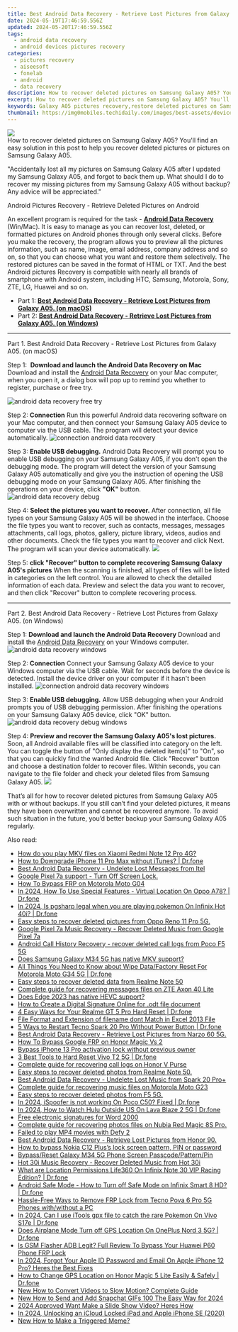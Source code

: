 ```yaml
---
title: Best Android Data Recovery - Retrieve Lost Pictures from Galaxy A05.
date: 2024-05-19T17:46:59.556Z
updated: 2024-05-20T17:46:59.556Z
tags: 
  - android data recovery
  - android devices pictures recovery
categories: 
  - pictures recovery
  - aiseesoft
  - fonelab
  - android
  - data recovery
description: How to recover deleted pictures on Samsung Galaxy A05? You'll find an easy solution in this post to help you recover deleted pictures or pictures on Samsung Galaxy A05.
excerpt: How to recover deleted pictures on Samsung Galaxy A05? You'll find an easy solution in this post to help you recover deleted pictures or pictures on Samsung Galaxy A05.
keywords: Galaxy A05 pictures recovery,restore deleted pictures on Samsung,android pictures retrieval,Samsung Galaxy A05 pictures recovery,Samsung pictures recovery,recover lost pictures from Samsung,lost all pictures in Galaxy A05 again,how to recover pictures Samsung Galaxy A05,how can i get pictures back on Samsung,recover pictures from Samsung Galaxy A05,Samsung issues with pictures deleted,how to retrieve deleted pictures from my Samsung Galaxy A05
thumbnail: https://img0mobiles.techidaily.com/images/best-assets/devices/samsung/samsung-galaxy-a05/3.jpg
---
```


<img src="https://img0mobiles.techidaily.com/images/best-assets/devices/samsung/samsung-galaxy-a05/3.jpg" class="atpl-imgstyle"  />

<div class="atpl-content atpl-for-fonelab-android recover-pictures">

<div class="atpl-post-description-part-1">
How to recover deleted pictures on Samsung Galaxy A05? You'll find an easy solution in this post to help you recover deleted pictures or pictures on Samsung Galaxy A05.
</div>

<div class="atpl-post-description-part-2">
<div class="tpl-content-sub-paragraph-normal">
  <p>
    "Accidentally lost all my pictures on Samsung Galaxy A05 after I updated my Samsung Galaxy A05, and forgot to back them up. What should I do to recover my missing pictures from my Samsung Galaxy A05 without backup? Any advice will be appreciated."
  </p>
</div>
</div>

<div class="atpl-post-description-part-3">
<div class="tpl-content-sub-paragraph-title">
  Android Pictures Recovery - Retrieve Deleted Pictures on Android
</div>
<div class="tpl-content-sub-paragraph-content">
  <p>
    An excellent program is required for the task - <a href="https://tools.techidaily.com/aiseesoft-android-data-recovery/" ><strong>Android Data Recovery</strong></a> (Win/Mac). It is easy to manage as you can recover lost, deleted, or formatted pictures on Android phones through only several clicks. Before you make the recovery, the program allows you to preview all the pictures information, such as name, image, email address, company address and so on, so that you can choose what you want and restore them selectively. The restored pictures can be saved in the format of HTML or TXT. And the best Android pictures Recovery is compatible with nearly all brands of smartphone with Android system, including HTC, Samsung, Motorola, Sony, ZTE, LG, Huawei and so on.
  </p>
</div>

</div>

<ul>
  <li>Part 1: <strong><a href="#p1"> Best Android Data Recovery - Retrieve Lost Pictures from Galaxy A05.  (on macOS)</a></strong></li>
  <li>Part 2: <strong><a href="#p2"> Best Android Data Recovery - Retrieve Lost Pictures from Galaxy A05.  (on Windows)</a></strong></li>
</ul>



<!-- Part 1 -->
<a id="p1" name="p1" ></a><hr>

<div>
  <span class="atpl-step-part-style">Part 1. Best Android Data Recovery - Retrieve Lost Pictures from Galaxy A05. (on macOS)</span>
</div>  

<span class="atpl-stepstyle-a"><span>Step 1: </span></span> <strong>Download and launch the Android Data Recovery on Mac</strong>
Download and install the <a href="https://tools.techidaily.com/aiseesoft-android-data-recovery/" >Android Data Recovery</a> on your Mac computer, when you open it, a dialog box will pop up to remind you whether to register, purchase or free try.

<img src="https://tools.techidaily.com/images/apps/aiseesoft/android-data-recovery/mac-free-try.png" class="atpl-imgstyle" alt="android data recovery free try" />

<span class="atpl-stepstyle-a"><span>Step 2: </span></span> <strong>Connection</strong>
Run this powerful Android data recovering software on your Mac computer, and then connect your Samsung Galaxy A05 device to computer via the USB cable. The program will detect your device automatically.
<img src="https://tools.techidaily.com/images/apps/aiseesoft/android-data-recovery/mac-connection-interface.jpg" class="atpl-imgstyle" alt="connection android data recovery" />

<span class="atpl-stepstyle-a"><span>Step 3: </span></span> <strong>Enable USB debugging.</strong>
Android Data Recovery will prompt you to enable USB debugging on your Samsung Galaxy A05, if you don't open the debugging mode. The program will detect the version of your Samsung Galaxy A05 automatically and give you the instruction of opening the USB debugging mode on your Samsung Galaxy A05. After finishing the operations on your device, click <strong>"OK"</strong> button.
<img src="https://tools.techidaily.com/images/apps/aiseesoft/android-data-recovery/mac-android-usb-debug.jpg"  class="atpl-imgstyle" alt="android data recovery debug" />

<span class="atpl-stepstyle-a"><span>Step 4: </span></span> <strong>Select the pictures you want to recover.</strong>
After connection, all file types on your Samsung Galaxy A05 will be showed in the interface. Choose the file types you want to recover, such as contacts, messages, messages attachments, call logs, photos, gallery, picture library, videos, audios and other documents. Check the file types you want to recover and click Next. The program will scan your device automatically.
<img src="https://tools.techidaily.com/images/apps/aiseesoft/android-data-recovery/mac-choose-type-photos.jpg" class="atpl-imgstyle"  />

<span class="atpl-stepstyle-a"><span>Step 5: </span></span> <strong>click "Recover" button to  complete recovering Samsung Galaxy A05's pictures</strong>
When the scanning is finished, all types of files will be listed in categories on the left control. You are allowed to check the detailed information of each data. Preview and select the data you want to recover, and then click "Recover" button to complete recovering process.


<a id="p2" name="p2"></a><hr>

<!-- Part 2 -->
<div>
  <span class="atpl-step-part-style">Part 2. Best Android Data Recovery - Retrieve Lost Pictures from Galaxy A05. (on Windows)</span>
</div>

<span class="atpl-stepstyle-a"><span>Step 1: </span></span> <strong>Download and launch the Android Data Recovery</strong>
Download and install the <a href="https://tools.techidaily.com/aiseesoft-android-data-recovery/" >Android Data Recovery</a> on your Windows computer.
<img src="https://tools.techidaily.com/images/apps/aiseesoft/android-data-recovery/win-start-interface.png"  class="atpl-imgstyle" alt="android data recovery windows" />

<span class="atpl-stepstyle-a"><span>Step 2: </span></span> <strong>Connection</strong>
Connect your Samsung Galaxy A05 device to your Windows computer via the USB cable. Wait for seconds before the device is detected. Install the device driver on your computer if it hasn't been installed.
<img src="https://tools.techidaily.com/images/apps/aiseesoft/android-data-recovery/win-connection-interface.png" class="atpl-imgstyle" alt="connection android data recovery windows" />

<span class="atpl-stepstyle-a"><span>Step 3: </span></span> <strong>Enable USB debugging.</strong>
Allow USB debugging when your Android prompts you of USB debugging permission. After finishing the operations on your Samsung Galaxy A05 device, click "OK" button.
<img src="https://tools.techidaily.com/images/apps/aiseesoft/android-data-recovery/win-android-usb-debug.png" class="atpl-imgstyle" alt="android data recovery debug windows" />

<span class="atpl-stepstyle-a"><span>Step 4: </span></span> <strong>Preview and recover the Samsung Galaxy A05's lost pictures.</strong>
Soon, all Android available files will be classified into category on the left. You can toggle the button of "Only display the deleted item(s)" to "On", so that you can quickly find the wanted Android file. Click "Recover" button and choose a destination folder to recover files. Within seconds, you can navigate to the file folder and check your deleted files from Samsung Galaxy A05.
<img src="https://tools.techidaily.com/images/apps/aiseesoft/android-data-recovery/win-recover-photos.png" class="atpl-imgstyle"  />

<div class="atpl-post-description-part-4">
<div class="tpl-content-sub-paragraph-normal">
    <p>
        That’s all for how to recover deleted pictures from Samsung Galaxy A05 with or without backups. If you still can’t find your deleted pictures, it means they have been overwritten and cannot be recovered anymore. To avoid such situation in the future, you’d better backup your Samsung Galaxy A05 regularly.
    </p>
</div>
</div>

<ins class="adsbygoogle"
     style="display:block"
     data-ad-client="ca-pub-7571918770474297"
     data-ad-slot="8358498916"
     data-ad-format="auto"
     data-full-width-responsive="true"></ins>



</div>
<ins class="adsbygoogle"
    style="display:block"
    data-ad-format="autorelaxed"
    data-ad-client="ca-pub-7571918770474297"
    data-ad-slot="1223367746"></ins>

<span class="atpl-alsoreadstyle">Also read:</span>
<div><ul>
<li><a href="https://phone-solutions.techidaily.com/how-do-you-play-mkv-files-on-xiaomi-redmi-note-12-pro-4g-by-aiseesoft-video-converter-play-mkv-on-android/"><u>How do you play MKV files on Xiaomi Redmi Note 12 Pro 4G?</u></a></li>
<li><a href="https://phone-solutions.techidaily.com/how-to-downgrade-iphone-11-pro-max-without-itunes-drfone-by-drfone-ios-system-repair-ios-system-repair/"><u>How to Downgrade iPhone 11 Pro Max without iTunes? | Dr.fone</u></a></li>
<li><a href="https://phone-solutions.techidaily.com/best-android-data-recovery-undelete-lost-messages-from-itel-by-fonelab-android-recover-messages/"><u>Best Android Data Recovery - Undelete Lost Messages from Itel</u></a></li>
<li><a href="https://phone-solutions.techidaily.com/google-pixel-7a-support-turn-off-screen-lock-by-drfone-android-unlock-android-unlock/"><u>Google Pixel 7a support - Turn Off Screen Lock.</u></a></li>
<li><a href="https://phone-solutions.techidaily.com/how-to-bypass-frp-on-motorola-moto-g04-by-drfone-android-unlock-remove-google-frp/"><u>How To Bypass FRP on Motorola Moto G04</u></a></li>
<li><a href="https://phone-solutions.techidaily.com/in-2024-how-to-use-special-features-virtual-location-on-oppo-a78-drfone-by-drfone-virtual-android/"><u>In 2024, How To Use Special Features - Virtual Location On Oppo A78? | Dr.fone</u></a></li>
<li><a href="https://phone-solutions.techidaily.com/in-2024-is-pgsharp-legal-when-you-are-playing-pokemon-on-infinix-hot-40i-drfone-by-drfone-virtual-android/"><u>In 2024, Is pgsharp legal when you are playing pokemon On Infinix Hot 40i? | Dr.fone</u></a></li>
<li><a href="https://phone-solutions.techidaily.com/easy-steps-to-recover-deleted-pictures-from-oppo-reno-11-pro-5g-by-fonelab-android-recover-pictures/"><u>Easy steps to recover deleted pictures from Oppo Reno 11 Pro 5G.</u></a></li>
<li><a href="https://phone-solutions.techidaily.com/google-pixel-7a-music-recovery-recover-deleted-music-from-google-pixel-7a-by-fonelab-android-recover-music/"><u>Google Pixel 7a Music Recovery - Recover Deleted Music from Google Pixel 7a</u></a></li>
<li><a href="https://phone-solutions.techidaily.com/android-call-history-recovery-recover-deleted-call-logs-from-poco-f5-5g-by-fonelab-android-recover-call-logs/"><u>Android Call History Recovery - recover deleted call logs from Poco F5 5G</u></a></li>
<li><a href="https://phone-solutions.techidaily.com/does-samsung-galaxy-m34-5g-has-native-mkv-support-by-aiseesoft-video-converter-play-mkv-on-android/"><u>Does Samsung Galaxy M34 5G has native MKV support?</u></a></li>
<li><a href="https://phone-solutions.techidaily.com/all-things-you-need-to-know-about-wipe-datafactory-reset-for-motorola-moto-g34-5g-drfone-by-drfone-reset-android-reset-android/"><u>All Things You Need to Know about Wipe Data/Factory Reset For Motorola Moto G34 5G | Dr.fone</u></a></li>
<li><a href="https://phone-solutions.techidaily.com/easy-steps-to-recover-deleted-data-from-realme-note-50-by-fonelab-android-recover-data/"><u>Easy steps to recover deleted data from Realme Note 50</u></a></li>
<li><a href="https://phone-solutions.techidaily.com/complete-guide-for-recovering-messages-files-on-zte-axon-40-lite-by-fonelab-android-recover-messages/"><u>Complete guide for recovering messages files on ZTE Axon 40 Lite</u></a></li>
<li><a href="https://phone-solutions.techidaily.com/does-edge-2023-has-native-hevc-support-by-aiseesoft-video-converter-play-hevc-video-on-android/"><u>Does Edge 2023 has native HEVC support?</u></a></li>
<li><a href="https://phone-solutions.techidaily.com/how-to-create-a-digital-signature-online-for-odt-file-document-by-ldigisigner-sign-a-word-sign-a-word/"><u>How to Create a Digital Signature Online for .odt file document</u></a></li>
<li><a href="https://phone-solutions.techidaily.com/4-easy-ways-for-your-realme-gt-5-pro-hard-reset-drfone-by-drfone-reset-android-reset-android/"><u>4 Easy Ways for Your Realme GT 5 Pro Hard Reset | Dr.fone</u></a></li>
<li><a href="https://phone-solutions.techidaily.com/file-format-and-extension-of-filename-dont-match-in-excel-2013-file-by-stellar-guide/"><u>File Format and Extension of filename dont Match in Excel 2013 File</u></a></li>
<li><a href="https://phone-solutions.techidaily.com/5-ways-to-restart-tecno-spark-20-pro-without-power-button-drfone-by-drfone-reset-android-reset-android/"><u>5 Ways to Restart Tecno Spark 20 Pro Without Power Button | Dr.fone</u></a></li>
<li><a href="https://phone-solutions.techidaily.com/best-android-data-recovery-retrieve-lost-pictures-from-narzo-60-5g-by-fonelab-android-recover-pictures/"><u>Best Android Data Recovery - Retrieve Lost Pictures from Narzo 60 5G.</u></a></li>
<li><a href="https://phone-solutions.techidaily.com/how-to-bypass-google-frp-on-honor-magic-vs-2-by-drfone-android-unlock-remove-google-frp/"><u>How To Bypass Google FRP on Honor Magic Vs 2</u></a></li>
<li><a href="https://phone-solutions.techidaily.com/bypass-iphone-13-pro-activation-lock-without-previous-owner-by-drfone-ios-unlock-ios-unlock/"><u>Bypass iPhone 13 Pro activation lock without previous owner</u></a></li>
<li><a href="https://phone-solutions.techidaily.com/3-best-tools-to-hard-reset-vivo-t2-5g-drfone-by-drfone-reset-android-reset-android/"><u>3 Best Tools to Hard Reset Vivo T2 5G | Dr.fone</u></a></li>
<li><a href="https://phone-solutions.techidaily.com/complete-guide-for-recovering-call-logs-on-honor-v-purse-by-fonelab-android-recover-call-logs/"><u>Complete guide for recovering call logs on Honor V Purse</u></a></li>
<li><a href="https://phone-solutions.techidaily.com/easy-steps-to-recover-deleted-photos-from-realme-note-50-by-fonelab-android-recover-photos/"><u>Easy steps to recover deleted photos from Realme Note 50.</u></a></li>
<li><a href="https://phone-solutions.techidaily.com/best-android-data-recovery-undelete-lost-music-from-spark-20-proplus-by-fonelab-android-recover-music/"><u>Best Android Data Recovery - Undelete Lost Music from Spark 20 Pro+</u></a></li>
<li><a href="https://phone-solutions.techidaily.com/complete-guide-for-recovering-music-files-on-motorola-moto-g23-by-fonelab-android-recover-music/"><u>Complete guide for recovering music files on Motorola Moto G23</u></a></li>
<li><a href="https://phone-solutions.techidaily.com/easy-steps-to-recover-deleted-photos-from-f5-5g-by-fonelab-android-recover-photos/"><u>Easy steps to recover deleted photos from F5 5G.</u></a></li>
<li><a href="https://phone-solutions.techidaily.com/in-2024-ispoofer-is-not-working-on-poco-c50-fixed-drfone-by-drfone-virtual-android/"><u>In 2024, iSpoofer is not working On Poco C50? Fixed | Dr.fone</u></a></li>
<li><a href="https://phone-solutions.techidaily.com/in-2024-how-to-watch-hulu-outside-us-on-lava-blaze-2-5g-drfone-by-drfone-virtual-android/"><u>In 2024, How to Watch Hulu Outside US On Lava Blaze 2 5G | Dr.fone</u></a></li>
<li><a href="https://phone-solutions.techidaily.com/free-electronic-signatures-for-word-2000-by-ldigisigner-sign-a-word-sign-a-word/"><u>Free electronic signatures for Word 2000</u></a></li>
<li><a href="https://phone-solutions.techidaily.com/complete-guide-for-recovering-photos-files-on-nubia-red-magic-8s-pro-by-fonelab-android-recover-photos/"><u>Complete guide for recovering photos files on Nubia Red Magic 8S Pro.</u></a></li>
<li><a href="https://phone-solutions.techidaily.com/failed-to-play-mp4-movies-with-defy-2-by-aiseesoft-video-converter-play-mp4-on-android/"><u>Failed to play MP4 movies with Defy 2</u></a></li>
<li><a href="https://phone-solutions.techidaily.com/best-android-data-recovery-retrieve-lost-pictures-from-honor-90-by-fonelab-android-recover-pictures/"><u>Best Android Data Recovery - Retrieve Lost Pictures from Honor 90.</u></a></li>
<li><a href="https://phone-solutions.techidaily.com/how-to-bypass-nokia-c12-plus-s-lock-screen-pattern-pin-or-password-by-drfone-android-unlock-android-unlock/"><u>How to bypass Nokia C12 Plus’s lock screen pattern, PIN or password</u></a></li>
<li><a href="https://phone-solutions.techidaily.com/bypass-reset-galaxy-m34-5g-phone-screen-passcode-pattern-pin-by-drfone-android-unlock-android-unlock/"><u>Bypass/Reset Galaxy M34 5G Phone Screen Passcode/Pattern/Pin</u></a></li>
<li><a href="https://phone-solutions.techidaily.com/hot-30i-music-recovery-recover-deleted-music-from-hot-30i-by-fonelab-android-recover-music/"><u>Hot 30i Music Recovery - Recover Deleted Music from Hot 30i</u></a></li>
<li><a href="https://fake-location.techidaily.com/what-are-location-permissions-life360-on-infinix-note-30-vip-racing-edition-drfone-by-drfone-virtual-android/"><u>What are Location Permissions Life360 On Infinix Note 30 VIP Racing Edition? | Dr.fone</u></a></li>
<li><a href="https://howto.techidaily.com/android-safe-mode-how-to-turn-off-safe-mode-on-infinix-smart-8-hd-drfone-by-drfone-fix-android-problems-fix-android-problems/"><u>Android Safe Mode - How to Turn off Safe Mode on Infinix Smart 8 HD? | Dr.fone</u></a></li>
<li><a href="https://bypass-frp.techidaily.com/hassle-free-ways-to-remove-frp-lock-from-tecno-pova-6-pro-5g-phones-withwithout-a-pc-by-drfone-android/"><u>Hassle-Free Ways to Remove FRP Lock from Tecno Pova 6 Pro 5G Phones with/without a PC</u></a></li>
<li><a href="https://change-location.techidaily.com/in-2024-can-i-use-itools-gpx-file-to-catch-the-rare-pokemon-on-vivo-s17e-drfone-by-drfone-virtual-android/"><u>In 2024, Can I use iTools gpx file to catch the rare Pokemon On Vivo S17e | Dr.fone</u></a></li>
<li><a href="https://fake-location.techidaily.com/does-airplane-mode-turn-off-gps-location-on-oneplus-nord-3-5g-drfone-by-drfone-virtual-android/"><u>Does Airplane Mode Turn off GPS Location On OnePlus Nord 3 5G? | Dr.fone</u></a></li>
<li><a href="https://android-frp.techidaily.com/is-gsm-flasher-adb-legit-full-review-to-bypass-your-huawei-p60-phone-frp-lock-by-drfone-android/"><u>Is GSM Flasher ADB Legit? Full Review To Bypass Your Huawei P60 Phone FRP Lock</u></a></li>
<li><a href="https://apple-account.techidaily.com/in-2024-forgot-your-apple-id-password-and-email-on-apple-iphone-12-pro-heres-the-best-fixes-by-drfone-ios/"><u>In 2024, Forgot Your Apple ID Password and Email On Apple iPhone 12 Pro? Heres the Best Fixes</u></a></li>
<li><a href="https://fix-guide.techidaily.com/how-to-change-gps-location-on-honor-magic-5-lite-easily-and-safely-drfone-by-drfone-virtual-android/"><u>How to Change GPS Location on Honor Magic 5 Lite Easily & Safely | Dr.fone</u></a></li>
<li><a href="https://ai-video-editing.techidaily.com/new-how-to-convert-videos-to-slow-motion-complete-guide/"><u>New How to Convert Videos to Slow Motion? Complete Guide</u></a></li>
<li><a href="https://animation-videos.techidaily.com/new-how-to-send-and-add-snapchat-gifs-100-the-easy-way-for-2024/"><u>New How to Send and Add Snapchat GIFs 100 The Easy Way for 2024</u></a></li>
<li><a href="https://ai-editing-video.techidaily.com/2024-approved-want-make-a-slide-show-video-heres-how/"><u>2024 Approved Want Make a Slide Show Video? Heres How</u></a></li>
<li><a href="https://activate-lock.techidaily.com/in-2024-unlocking-an-icloud-locked-ipad-and-apple-iphone-se-2020-by-drfone-ios/"><u>In 2024, Unlocking an iCloud Locked iPad and Apple iPhone SE (2020)</u></a></li>
<li><a href="https://meme-emoji.techidaily.com/new-how-to-make-a-triggered-meme/"><u>New How to Make a Triggered Meme?</u></a></li>
</ul></div>


